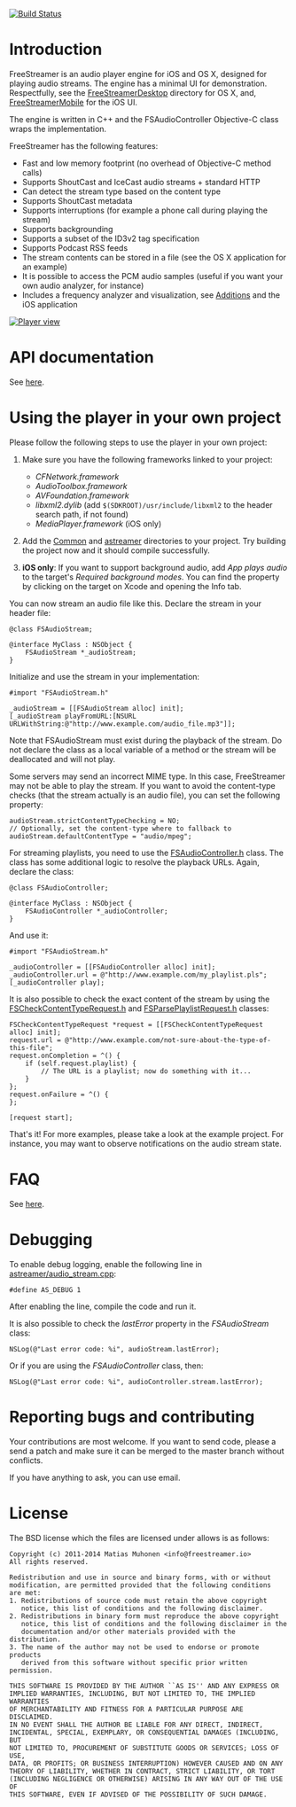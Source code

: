 [![Build Status](https://api.travis-ci.org/muhku/FreeStreamer.png?branch=master)](https://travis-ci.org/muhku/FreeStreamer)

Introduction
====================

FreeStreamer is an audio player engine for iOS and OS X, designed for playing audio streams. The engine has a minimal UI for demonstration. Respectfully, see the [FreeStreamerDesktop](https://github.com/muhku/FreeStreamer/tree/master/FreeStreamerDesktop) directory for OS X, and, [FreeStreamerMobile](https://github.com/muhku/FreeStreamer/tree/master/FreeStreamerMobile) for the iOS UI.

The engine is written in C++ and the FSAudioController Objective-C class wraps the implementation.

FreeStreamer has the following features:

- Fast and low memory footprint (no overhead of Objective-C method calls)
- Supports ShoutCast and IceCast audio streams + standard HTTP
- Can detect the stream type based on the content type
- Supports ShoutCast metadata
- Supports interruptions (for example a phone call during playing the stream)
- Supports backgrounding
- Supports a subset of the ID3v2 tag specification 
- Supports Podcast RSS feeds
- The stream contents can be stored in a file (see the OS X application for an example)
- It is possible to access the PCM audio samples (useful if you want your own audio analyzer, for instance)
- Includes a frequency analyzer and visualization, see [Additions](https://github.com/muhku/FreeStreamer/tree/master/Additions) and the iOS application

[![Player view](https://raw.github.com/muhku/FreeStreamer/master/Extra/player-new.png)](https://github.com/muhku/FreeStreamer/)

API documentation
====================

See [here](http://freestreamer.io/api/).

Using the player in your own project
====================

Please follow the following steps to use the player in your own project:

1. Make sure you have the following frameworks linked to your project:
   - _CFNetwork.framework_
   - _AudioToolbox.framework_
   - _AVFoundation.framework_
   - _libxml2.dylib_ (add ```$(SDKROOT)/usr/include/libxml2``` to the header search path, if not found)
   - _MediaPlayer.framework_ (iOS only)

2. Add the [Common](https://github.com/muhku/FreeStreamer/tree/master/Common) and [astreamer](https://github.com/muhku/FreeStreamer/tree/master/astreamer) directories to your project. Try building the project now and it should compile successfully.

3. **iOS only**: If you want to support background audio, add *App plays audio* to the target's *Required background modes*. You can find the property by clicking on the target on Xcode and opening the Info tab.

You can now stream an audio file like this. Declare the stream in your header file:

```
@class FSAudioStream;

@interface MyClass : NSObject {
    FSAudioStream *_audioStream;
}
```

Initialize and use the stream in your implementation:


```
#import "FSAudioStream.h"

_audioStream = [[FSAudioStream alloc] init];
[_audioStream playFromURL:[NSURL URLWithString:@"http://www.example.com/audio_file.mp3"]];
```

Note that FSAudioStream must exist during the playback of the stream. Do not declare the class as a local variable of a method or the stream will be deallocated and will not play.

Some servers may send an incorrect MIME type. In this case, FreeStreamer may not be able to play the stream. If you want to avoid the content-type checks (that the stream actually is an audio file), you can set the following property:

```
audioStream.strictContentTypeChecking = NO;
// Optionally, set the content-type where to fallback to
audioStream.defaultContentType = "audio/mpeg";
```

For streaming playlists, you need to use the [FSAudioController.h](https://github.com/muhku/FreeStreamer/blob/master/Common/FSAudioController.h) class. The class has some additional logic to resolve the playback URLs. Again, declare the class:

```
@class FSAudioController;

@interface MyClass : NSObject {
    FSAudioController *_audioController;
}
```

And use it:

```
#import "FSAudioStream.h"

_audioController = [[FSAudioController alloc] init];
_audioController.url = @"http://www.example.com/my_playlist.pls";
[_audioController play];
```

It is also possible to check the exact content of the stream by using the [FSCheckContentTypeRequest.h](https://github.com/muhku/FreeStreamer/blob/master/Common/FSCheckContentTypeRequest.h) and [FSParsePlaylistRequest.h](https://github.com/muhku/FreeStreamer/blob/master/Common/FSParsePlaylistRequest.h) classes:

```
FSCheckContentTypeRequest *request = [[FSCheckContentTypeRequest alloc] init];
request.url = @"http://www.example.com/not-sure-about-the-type-of-this-file";
request.onCompletion = ^() {
    if (self.request.playlist) {
        // The URL is a playlist; now do something with it...
	}
};
request.onFailure = ^() {	
};

[request start];
```

That's it! For more examples, please take a look at the example project. For instance, you may want to observe notifications on the audio stream state.

FAQ
====================

See [here](https://github.com/muhku/FreeStreamer/wiki/FreeStreamer-FAQ).

Debugging
====================

To enable debug logging, enable the following line in [astreamer/audio_stream.cpp](https://github.com/muhku/FreeStreamer/blob/master/astreamer/audio_stream.cpp#L17):

```
#define AS_DEBUG 1
```

After enabling the line, compile the code and run it.

It is also possible to check the _lastError_ property in the _FSAudioStream_ class:

```
NSLog(@"Last error code: %i", audioStream.lastError);
```

Or if you are using the _FSAudioController_ class, then:

```
NSLog(@"Last error code: %i", audioController.stream.lastError);
```

Reporting bugs and contributing
====================

Your contributions are most welcome. If you want to send code, please a send a patch and make sure it can be merged to the master branch without conflicts.

If you have anything to ask, you can use email.

License
====================

The BSD license which the files are licensed under allows is as follows:

    Copyright (c) 2011-2014 Matias Muhonen <info@freestreamer.io>
    All rights reserved.

    Redistribution and use in source and binary forms, with or without
    modification, are permitted provided that the following conditions
    are met:
    1. Redistributions of source code must retain the above copyright
       notice, this list of conditions and the following disclaimer.
    2. Redistributions in binary form must reproduce the above copyright
       notice, this list of conditions and the following disclaimer in the
       documentation and/or other materials provided with the distribution.
    3. The name of the author may not be used to endorse or promote products
       derived from this software without specific prior written permission.

    THIS SOFTWARE IS PROVIDED BY THE AUTHOR ``AS IS'' AND ANY EXPRESS OR
    IMPLIED WARRANTIES, INCLUDING, BUT NOT LIMITED TO, THE IMPLIED WARRANTIES
    OF MERCHANTABILITY AND FITNESS FOR A PARTICULAR PURPOSE ARE DISCLAIMED.
    IN NO EVENT SHALL THE AUTHOR BE LIABLE FOR ANY DIRECT, INDIRECT,
    INCIDENTAL, SPECIAL, EXEMPLARY, OR CONSEQUENTIAL DAMAGES (INCLUDING, BUT
    NOT LIMITED TO, PROCUREMENT OF SUBSTITUTE GOODS OR SERVICES; LOSS OF USE,
    DATA, OR PROFITS; OR BUSINESS INTERRUPTION) HOWEVER CAUSED AND ON ANY
    THEORY OF LIABILITY, WHETHER IN CONTRACT, STRICT LIABILITY, OR TORT
    (INCLUDING NEGLIGENCE OR OTHERWISE) ARISING IN ANY WAY OUT OF THE USE OF
    THIS SOFTWARE, EVEN IF ADVISED OF THE POSSIBILITY OF SUCH DAMAGE.
